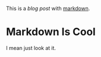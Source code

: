 This is a _blog post_ with [markdown](#markdown-is-cool).

# Markdown Is Cool

I mean just look at it.
